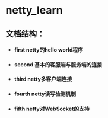 # netty_learn
## 文档结构：
- #### first netty的hello world程序
- #### second 基本的客服端与服务端的连接
- #### third netty多客户端连接
- #### fourth netty读写检测机制
- #### fifth netty对WebSocket的支持